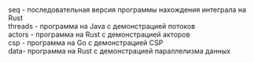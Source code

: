  seq - последовательная версия программы нахождения интеграла на Rust <br>
 threads - программа на Java с демонстрацией потоков <br>
 actors - программа на Rust с демонстрацией акторов <br>
 csp - программа на Go с демонстрацией CSP <br>
 data- программа на Rust с демонстрацией параллелизма данных <br>
 
